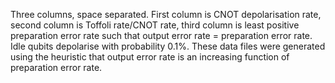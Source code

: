 Three columns, space separated.  First column is CNOT depolarisation rate, second column is Toffoli rate/CNOT rate, third column is least positive preparation error rate such that output error rate = preparation error rate.  Idle qubits depolarise with probability 0.1%.  These data files were generated using the heuristic that output error rate is an increasing function of preparation error rate.